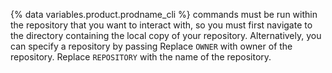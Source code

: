 {% data variables.product.prodname_cli %} commands must be run within the repository that you want to interact with, so you must first navigate to the directory containing the local copy of your repository. Alternatively, you can specify a repository by passing Replace `OWNER` with owner of the repository. Replace `REPOSITORY` with the name of the repository.
